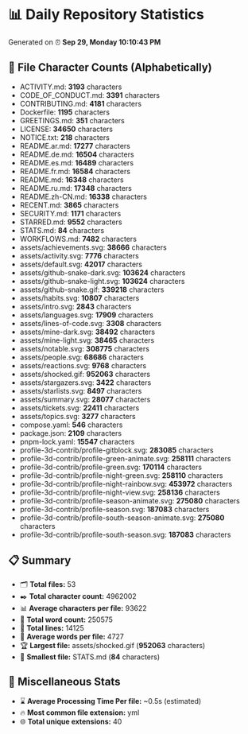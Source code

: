 # 📊 Daily Repository Statistics
Generated on ⏰ **Sep 29, Monday 10:10:43 PM**

## 📂 File Character Counts (Alphabetically)
- ACTIVITY.md: **3193** characters
- CODE_OF_CONDUCT.md: **3391** characters
- CONTRIBUTING.md: **4181** characters
- Dockerfile: **1195** characters
- GREETINGS.md: **351** characters
- LICENSE: **34650** characters
- NOTICE.txt: **218** characters
- README.ar.md: **17277** characters
- README.de.md: **16504** characters
- README.es.md: **16489** characters
- README.fr.md: **16584** characters
- README.md: **16348** characters
- README.ru.md: **17348** characters
- README.zh-CN.md: **16338** characters
- RECENT.md: **3865** characters
- SECURITY.md: **1171** characters
- STARRED.md: **9552** characters
- STATS.md: **84** characters
- WORKFLOWS.md: **7482** characters
- assets/achievements.svg: **38666** characters
- assets/activity.svg: **7776** characters
- assets/default.svg: **42017** characters
- assets/github-snake-dark.svg: **103624** characters
- assets/github-snake-light.svg: **103624** characters
- assets/github-snake.gif: **339218** characters
- assets/habits.svg: **10807** characters
- assets/intro.svg: **2843** characters
- assets/languages.svg: **17909** characters
- assets/lines-of-code.svg: **3308** characters
- assets/mine-dark.svg: **38492** characters
- assets/mine-light.svg: **38465** characters
- assets/notable.svg: **308775** characters
- assets/people.svg: **68686** characters
- assets/reactions.svg: **9768** characters
- assets/shocked.gif: **952063** characters
- assets/stargazers.svg: **3422** characters
- assets/starlists.svg: **8497** characters
- assets/summary.svg: **28077** characters
- assets/tickets.svg: **22411** characters
- assets/topics.svg: **3277** characters
- compose.yaml: **546** characters
- package.json: **2109** characters
- pnpm-lock.yaml: **15547** characters
- profile-3d-contrib/profile-gitblock.svg: **283085** characters
- profile-3d-contrib/profile-green-animate.svg: **258111** characters
- profile-3d-contrib/profile-green.svg: **170114** characters
- profile-3d-contrib/profile-night-green.svg: **258110** characters
- profile-3d-contrib/profile-night-rainbow.svg: **453972** characters
- profile-3d-contrib/profile-night-view.svg: **258136** characters
- profile-3d-contrib/profile-season-animate.svg: **275080** characters
- profile-3d-contrib/profile-season.svg: **187083** characters
- profile-3d-contrib/profile-south-season-animate.svg: **275080** characters
- profile-3d-contrib/profile-south-season.svg: **187083** characters

## 📋 Summary
- 🗂️ **Total files:** 53
- ✒️ **Total character count:** 4962002
- 📊 **Average characters per file:** 93622
- 📝 **Total word count:** 250575
- 🧾 **Total lines:** 14125
- 📐 **Average words per file:** 4727
- 🏆 **Largest file:** assets/shocked.gif (**952063** characters)
- 🥉 **Smallest file:** STATS.md (**84** characters)

## 🌟 Miscellaneous Stats
- ⌛ **Average Processing Time Per file:** ~0.5s (estimated)
- 🔥 **Most common file extension:** yml
- 🌐 **Total unique extensions:** 40
